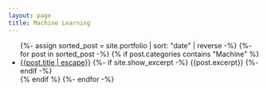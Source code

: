 ```yaml
---
layout: page
title: Machine Learning
---
```

<ul>
	{%- assign sorted_post = site.portfolio | sort: "date" | reverse -%}
	{%- for post in sorted_post -%}
    {% if post.categories contains "Machine" %}
		    <li><a class="post-link" href = "{{post.url | relative_url}}">{{post.title | escape}}</a>
			     {%- if site.show_excerpt -%} {{post.excerpt}} {%- endif -%}
        </li>
    {% endif %}
	{%- endfor -%}
</ul>
